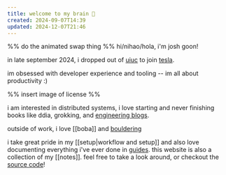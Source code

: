 ```yaml
---
title: welcome to my brain 🧠
created: 2024-09-07T14:39
updated: 2024-12-07T21:46
---
```


%% do the animated swap thing %%
hi/nihao/hola, i'm josh goon!

in late september 2024, i dropped out of [uiuc](https://illinois.edu/) to join [tesla](https://www.tesla.com/).

im obsessed with developer experience and tooling -- im all about productivity :)

%% insert image of license %%

i am interested in distributed systems, i love starting and never finishing books like ddia, grokking, and [engineering blogs](https://github.com/Jish2/system-design/?tab=readme-ov-file#engineering-blogs).

outside of work, i love [[boba]] and [bouldering]()

i take great pride in my [[setup|workflow and setup]] and also love documenting everything i've ever done in [guides](/guides). this website is also a collection of my [[notes]]. feel free to take a look around, or checkout the [source code](https://github.com/Jish2/noted)!
